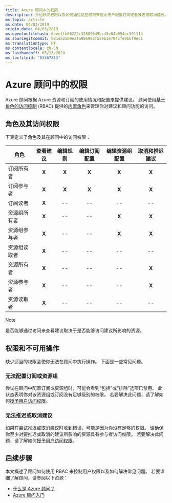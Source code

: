 ```yaml
---
title: Azure 顾问中的权限
description: 介绍顾问权限以及如何通过这些权限来阻止用户配置订阅或者推迟或取消建议。
ms.topic: article
ms.date: 04/03/2019
origin.date: 04/03/2019
ms.openlocfilehash: 6eeeffb60222c32889049bc45e84b054ec591114
ms.sourcegitcommit: b81ea2ab9eafa986986fa3eb1e784cfe9bbf9ec1
ms.translationtype: HT
ms.contentlocale: zh-CN
ms.lasthandoff: 05/13/2020
ms.locfileid: "83367813"
---
```

# <a name="permissions-in-azure-advisor"></a>Azure 顾问中的权限

Azure 顾问根据 Azure 资源和订阅的使用情况和配置来提供建议。 顾问使用[基于角色的访问控制](https://docs.azure.cn/role-based-access-control/overview) (RBAC) 提供的[内置角色](https://docs.azure.cn/role-based-access-control/built-in-roles)来管理你对建议和顾问功能的访问。 

## <a name="roles-and-their-access"></a>角色及其访问权限

下表定义了角色及其在顾问中的访问权限：

| **角色** | **查看建议** | **编辑规则** | **编辑订阅配置** | **编辑资源组配置**| **取消和推迟建议**|
|---|:---:|:---:|:---:|:---:|:---:|
|订阅所有者|**X**|**X**|**X**|**X**|**X**|
|订阅参与者|**X**|**X**|**X**|**X**|**X**|
|订阅读者|**X**|--|--|--|--|
|资源组所有者|**X**|--|--|**X**|**X**|
|资源组参与者|**X**|--|--|**X**|**X**|
|资源组读取者|**X**|--|--|--|--|
|资源所有者|**X**|--|--|--|**X**|
|资源参与者|**X**|--|--|--|**X**|
|资源读取者|**X**|--|--|--|--|

> [!NOTE]
> 是否能够通过访问来查看建议取决于是否能够访问建议所影响的资源。

## <a name="permissions-and-unavailable-actions"></a>权限和不可用操作

缺少适当的权限会使你无法在顾问中执行操作。 下面是一些常见问题。

### <a name="unable-to-configure-subscriptions-or-resource-groups"></a>无法配置订阅或资源组

尝试在顾问中配置订阅或资源组时，可能会看到“包括”或“排除”选项已禁用。 此状态表明你对该资源组或订阅没有足够级别的权限。 若要解决此问题，请了解如何[授予用户访问权限](https://docs.azure.cn/role-based-access-control/quickstart-assign-role-user-portal)。

### <a name="unable-to-postpone-or-dismiss-a-recommendation"></a>无法推迟或取消建议

如果在尝试推迟或取消建议时收到错误，可能是因为你没有足够的权限。 请确保你至少对要推迟或取消的建议所影响的资源具有参与者访问权限。 若要解决此问题，请了解如何[授予用户访问权限](https://docs.azure.cn/role-based-access-control/quickstart-assign-role-user-portal)。

## <a name="next-steps"></a>后续步骤

本文概述了顾问如何使用 RBAC 来控制用户权限以及如何解决常见问题。 若要详细了解顾问，请参阅以下资源：

- [什么是 Azure 顾问？](https://docs.azure.cn/advisor/advisor-overview)
- [Azure 顾问入门](https://docs.azure.cn/advisor/advisor-get-started)
